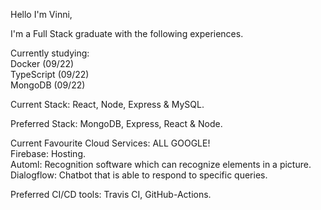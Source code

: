 Hello I'm Vinni,

I'm a Full Stack graduate with the following experiences.  

Currently studying: <br />
Docker (09/22) <br />
TypeScript (09/22) <br />
MongoDB (09/22) <br />

Current Stack: React, Node, Express & MySQL.

Preferred Stack: MongoDB, Express, React & Node.

Current Favourite Cloud Services: ALL GOOGLE! <br />
Firebase: Hosting. <br />
Automl: Recognition software which can recognize elements in a picture. <br />
Dialogflow: Chatbot that is able to respond to specific queries. <br />

Preferred CI/CD tools: Travis CI, GitHub-Actions.







<!--
**sionepeni/sionepeni** is a ✨ _special_ ✨ repository because its `README.md` (this file) appears on your GitHub profile.

Here are some ideas to get you started:

- 🔭 I’m currently working on ...
- 🌱 I’m currently learning ...
- 👯 I’m looking to collaborate on ...
- 🤔 I’m looking for help with ...
- 💬 Ask me about ...
- 📫 How to reach me: ...
- 😄 Pronouns: ...
- ⚡ Fun fact: ...
-->
